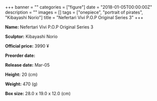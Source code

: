 +++
banner = ""
categories = ["figure"]
date = "2018-01-05T00:00:00Z"
description = ""
images = []
tags = ["onepiece", "portrait of pirates", "Kibayashi Norio"]
title = "Nefertari Vivi P.O.P Original Series 3"
+++

**Name:** Nefertari Vivi P.O.P Original Series 3

**Sculptor:** Kibayashi Norio

**Official price:** 3990 ¥

**Preorder date:** 

**Release date:** Mar-05

**Height:** 20 (cm)

**Weight:** 470 (g)

**Box size:** 28.0 x 19.0 x 12.0 (cm)

